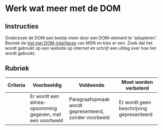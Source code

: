 # Werk wat meer met de DOM

## Instructies

Onderzoek de DOM een beetje meer door een DOM-element te 'adopteren'. Bezoek de [lijst met DOM-interfaces](https://developer.mozilla.org/nl/docs/Web/API/Document_Object_Model) van MSN en kies er een. Zoek dat het wordt gebruikt op een website op internet en schrijf een uitleg over hoe het wordt gebruikt.

## Rubriek

| Criteria | Voorbeeldig                                              | Voldoende                                             | Moet worden verbeterd                    |
| -------- | -------------------------------------------------------- | ----------------------------------------------------- | ---------------------------------------- |
|          | Er wordt een alinea-opsomming gegeven, met een voorbeeld | Paragraafopmaak wordt gepresenteerd, zonder voorbeeld | Er wordt geen beschrijving gepresenteerd |
